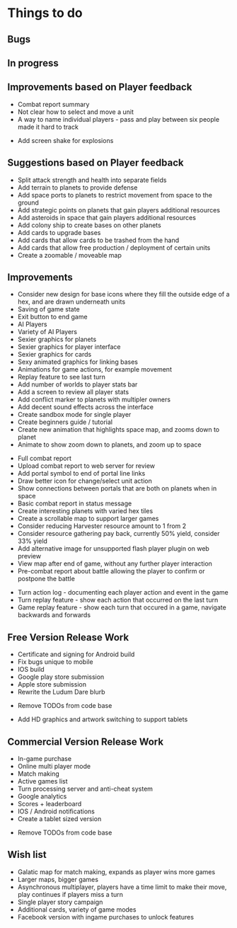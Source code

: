 Things to do
============

Bugs
----


In progress
-----------


Improvements based on Player feedback
-------------------------------------
+ Combat report summary
+ Not clear how to select and move a unit
+ A way to name individual players - pass and play between six people made it hard to track
- Add screen shake for explosions

Suggestions based on Player feedback
------------------------------------
- Split attack strength and health into separate fields
- Add terrain to planets to provide defense
- Add space ports to planets to restrict movement from space to the ground
- Add strategic points on planets that gain players additional resources
- Add asteroids in space that gain players additional resources
- Add colony ship to create bases on other planets
- Add cards to upgrade bases
- Add cards that allow cards to be trashed from the hand
- Add cards that allow free production / deployment of certain units
- Create a zoomable / moveable map

Improvements
------------
+ Consider new design for base icons where they fill the outside edge of a hex, and are drawn underneath units
+ Saving of game state
+ Exit button to end game
+ AI Players
+ Variety of AI Players
+ Sexier graphics for planets
+ Sexier graphics for player interface
+ Sexier graphics for cards
+ Sexy animated graphics for linking bases
+ Animations for game actions, for example movement
+ Replay feature to see last turn
+ Add number of worlds to player stats bar
+ Add a screen to review all player stats
+ Add conflict marker to planets with multipler owners
+ Add decent sound effects across the interface
+ Create sandbox mode for single player
+ Create beginners guide / tutorial
+ Create new animation that highlights space map, and zooms down to planet
+ Animate to show zoom down to planets, and zoom up to space
- Full combat report
- Upload combat report to web server for review
- Add portal symbol to end of portal line links
- Draw better icon for change/select unit action
- Show connections between portals that are both on planets when in space
- Basic combat report in status message
- Create interesting planets with varied hex tiles
- Create a scrollable map to support larger games
- Consider reducing Harvester resource amount to 1 from 2
- Consider resource gathering pay back, currently 50% yield, consider 33% yield
- Add alternative image for unsupported flash player plugin on web preview
- View map after end of game, without any further player interaction
- Pre-combat report about battle allowing the player to confirm or postpone the battle

+ Turn action log - documenting each player action and event in the game
+ Turn replay feature - show each action that occurred on the last turn
+ Game replay feature - show each turn that occured in a game, navigate backwards and forwards

Free Version Release Work
-------------------------
+ Certificate and signing for Android build
+ Fix bugs unique to mobile
+ IOS build
+ Google play store submission
+ Apple store submission
+ Rewrite the Ludum Dare blurb
- Remove TODOs from code base
+ Add HD graphics and artwork switching to support tablets

Commercial Version Release Work
-------------------------
+ In-game purchase
+ Online multi player mode
+ Match making
+ Active games list
+ Turn processing server and anti-cheat system
+ Google analytics
+ Scores + leaderboard
+ IOS / Android notifications
+ Create a tablet sized version
- Remove TODOs from code base

Wish list
---------
+ Galatic map for match making, expands as player wins more games
+ Larger maps, bigger games
+ Asynchronous multiplayer, players have a time limit to make their move, play continues if players miss a turn
+ Single player story campaign
+ Additional cards, variety of game modes
+ Facebook version with ingame purchases to unlock features


